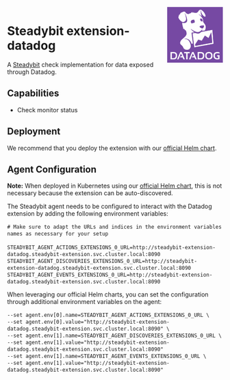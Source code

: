 <img src="./logo.png" height="130" align="right" alt="Datadog logo depicting a dog with the text 'Datadog'">

# Steadybit extension-datadog

A [Steadybit](https://www.steadybit.com/) check implementation for data exposed through Datadog.

## Capabilities

 - Check monitor status

## Deployment

We recommend that you deploy the extension with our [official Helm chart](https://github.com/steadybit/extension-datadog/tree/main/charts/steadybit-extension-datadog).

## Agent Configuration

**Note:** When deployed in Kubernetes using our [official Helm chart](https://github.com/steadybit/helm-charts/tree/main/charts/steadybit-extension-datadog), this is not necessary because the extension can be auto-discovered.

The Steadybit agent needs to be configured to interact with the Datadog extension by adding the following environment variables:

```shell
# Make sure to adapt the URLs and indices in the environment variables names as necessary for your setup

STEADYBIT_AGENT_ACTIONS_EXTENSIONS_0_URL=http://steadybit-extension-datadog.steadybit-extension.svc.cluster.local:8090
STEADYBIT_AGENT_DISCOVERIES_EXTENSIONS_0_URL=http://steadybit-extension-datadog.steadybit-extension.svc.cluster.local:8090
STEADYBIT_AGENT_EVENTS_EXTENSIONS_0_URL=http://steadybit-extension-datadog.steadybit-extension.svc.cluster.local:8090
```

When leveraging our official Helm charts, you can set the configuration through additional environment variables on the agent:

```
--set agent.env[0].name=STEADYBIT_AGENT_ACTIONS_EXTENSIONS_0_URL \
--set agent.env[0].value="http://steadybit-extension-datadog.steadybit-extension.svc.cluster.local:8090" \
--set agent.env[1].name=STEADYBIT_AGENT_DISCOVERIES_EXTENSIONS_0_URL \
--set agent.env[1].value="http://steadybit-extension-datadog.steadybit-extension.svc.cluster.local:8090"
--set agent.env[1].name=STEADYBIT_AGENT_EVENTS_EXTENSIONS_0_URL \
--set agent.env[1].value="http://steadybit-extension-datadog.steadybit-extension.svc.cluster.local:8090"
```
